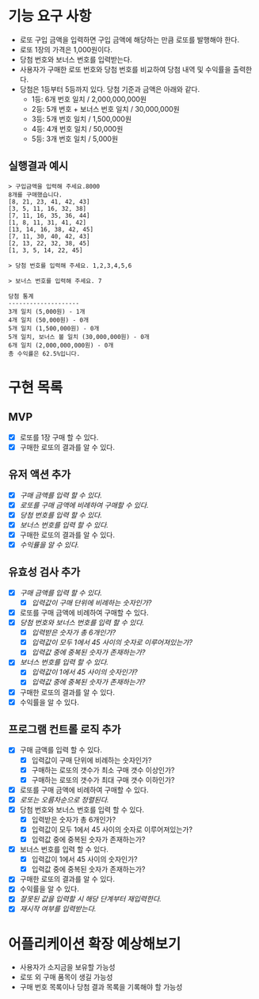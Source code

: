 # 기능 요구 사항

- 로또 구입 금액을 입력하면 구입 금액에 해당하는 만큼 로또를 발행해야 한다.
- 로또 1장의 가격은 1,000원이다.
- 당첨 번호와 보너스 번호를 입력받는다.
- 사용자가 구매한 로또 번호와 당첨 번호를 비교하여 당첨 내역 및 수익률을 출력한다.
- 당첨은 1등부터 5등까지 있다. 당첨 기준과 금액은 아래와 같다.
  - 1등: 6개 번호 일치 / 2,000,000,000원
  - 2등: 5개 번호 + 보너스 번호 일치 / 30,000,000원
  - 3등: 5개 번호 일치 / 1,500,000원
  - 4등: 4개 번호 일치 / 50,000원
  - 5등: 3개 번호 일치 / 5,000원

## 실행결과 예시

```text
> 구입금액을 입력해 주세요.8000
8개를 구매했습니다.
[8, 21, 23, 41, 42, 43]
[3, 5, 11, 16, 32, 38]
[7, 11, 16, 35, 36, 44]
[1, 8, 11, 31, 41, 42]
[13, 14, 16, 38, 42, 45]
[7, 11, 30, 40, 42, 43]
[2, 13, 22, 32, 38, 45]
[1, 3, 5, 14, 22, 45]

> 당첨 번호를 입력해 주세요. 1,2,3,4,5,6

> 보너스 번호를 입력해 주세요. 7

당첨 통계
--------------------
3개 일치 (5,000원) - 1개
4개 일치 (50,000원) - 0개
5개 일치 (1,500,000원) - 0개
5개 일치, 보너스 볼 일치 (30,000,000원) - 0개
6개 일치 (2,000,000,000원) - 0개
총 수익률은 62.5%입니다.
```

# 구현 목록

## MVP

- [x] 로또를 1장 구매 할 수 있다.
- [x] 구매한 로또의 결과를 알 수 있다.

## 유저 액션 추가

- [x] _구매 금액를 입력 할 수 있다._
- [x] _로또를 구매 금액에 비례하여 구매할 수 있다._
- [x] _당첨 번호를 입력 할 수 있다._
- [x] _보너스 번호를 입력 할 수 있다._
- [x] 구매한 로또의 결과를 알 수 있다.
- [x] _수익률을 알 수 있다._

## 유효성 검사 추가

- [x] _구매 금액를 입력 할 수 있다._
  - [x] _입력값이 구매 단위에 비례하는 숫자인가?_
- [x] 로또를 구매 금액에 비례하여 구매할 수 있다.
- [x] _당첨 번호와 보너스 번호를 입력 할 수 있다._
  - [x] _입력받은 숫자가 총 6개인가?_
  - [x] _입력값이 모두 1에서 45 사이의 숫자로 이루어져있는가?_
  - [x] _입력값 중에 중복된 숫자가 존재하는가?_
- [x] _보너스 번호를 입력 할 수 있다._
  - [x] _입력값이 1에서 45 사이의 숫자인가?_
  - [x] _입력값 중에 중복된 숫자가 존재하는가?_
- [x] 구매한 로또의 결과를 알 수 있다.
- [x] 수익률을 알 수 있다.

## 프로그램 컨트롤 로직 추가

- [x] 구매 금액를 입력 할 수 있다.
  - [x] 입력값이 구매 단위에 비례하는 숫자인가?
  - [x] 구매하는 로또의 갯수가 최소 구매 갯수 이상인가?
  - [x] 구매하는 로또의 갯수가 최대 구매 갯수 이하인가?
- [x] 로또를 구매 금액에 비례하여 구매할 수 있다.
- [x] _로또는 오름차순으로 정렬된다._
- [x] 당첨 번호와 보너스 번호를 입력 할 수 있다.
  - [x] 입력받은 숫자가 총 6개인가?
  - [x] 입력값이 모두 1에서 45 사이의 숫자로 이루어져있는가?
  - [x] 입력값 중에 중복된 숫자가 존재하는가?
- [x] 보너스 번호를 입력 할 수 있다.
  - [x] 입력값이 1에서 45 사이의 숫자인가?
  - [x] 입력값 중에 중복된 숫자가 존재하는가?
- [x] 구매한 로또의 결과를 알 수 있다.
- [x] 수익률을 알 수 있다.
- [x] _잘못된 값을 입력할 시 해당 단계부터 재입력한다._
- [x] _재시작 여부를 입력받는다._

# 어플리케이션 확장 예상해보기

- 사용자가 소지금을 보유할 가능성
- 로또 외 구매 품목이 생길 가능성
- 구매 번호 목록이나 당첨 결과 목록을 기록해야 할 가능성
